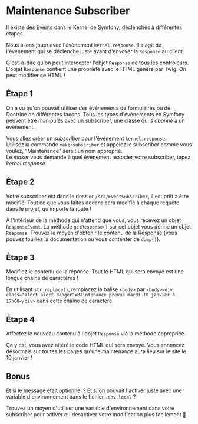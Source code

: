 # Maintenance Subscriber

Il existe des Events dans le Kernel de Symfony, déclenchés à différentes étapes.

Nous allons jouer avec l'événement `kernel.response`. Il s'agit de l'événement qui se déclenche juste avant d'envoyer la `Response` au client.

C'est-à-dire qu'on peut intercepter l'objet `Response` de tous les contrôleurs. L'objet `Response` contient une propriété avec le HTML généré par Twig. On peut modifier ce HTML !

## Étape 1

On a vu qu'on pouvait utiliser des événements de formulaires ou de Doctrine de différentes façons. Tous les types d'événements en Symfony peuvent être manipulés avec un subscriber, une classe qui _s'abonne_ à un événement.

Vous allez créer un _subscriber_ pour l'événement `kernel.response`.  
Utilisez la commande `make:subscriber` et appelez le subscriber comme vous voulez, "Maintenance" serait un nom approprié.  
Le _maker_ vous demande à quel événement associer votre subscriber, tapez _kernel.response_.

## Étape 2

Votre subscriber est dans le dossier `/src/EventSubscriber`, il est prêt à être modifié. Tout ce que vous faites dedans sera modifié à chaque requête dans le projet, qu'importe la route !

À l'intérieur de la méthode qui n'attend que vous, vous recevez un objet `ResponseEvent`. La méthode `getResponse()` sur cet objet vous donne un objet `Response`. Trouvez le moyen d'obtenir le contenu de la Response (vous pouvez fouillez la documentation ou vous contenter de `dump()`).

## Ètape 3

Modifiez le contenu de la réponse. Tout le HTML qui sera envoyé est une longue chaine de caractères !

En utilisant `str_replace()`, remplacez la balise `<body>` par `<body><div class="alert alert-danger">Maintenance prévue mardi 10 janvier à 17h00</div>` dans cette chaine de caractère.

## Étape 4

Affectez le nouveau contenu à l'objet `Response` via la méthode appropriée.

Ça y est, vous avez altéré le code HTML qui sera envoyé. Vous annoncez désormais sur toutes les pages qu'une maintenance aura lieu sur le site le 10 janvier !

## Bonus

Et si le message était optionnel ? Et si on pouvait l'activer juste avec une variable d'environnement dans le fichier `.env.local` ?

Trouvez un moyen d'utiliser une variable d'environnement dans votre subscriber pour activer ou désactiver votre modification plus facilement :tada: